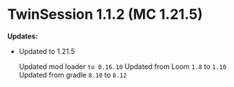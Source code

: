 # TwinSession 1.1.2 (MC 1.21.5)

**Updates:**

- Updated to 1.21.5
  
  Updated mod loader `to 0.16.10`
  Updated from Loom `1.8` to `1.10` 
  Updated from gradle `8.10` to `8.12`
